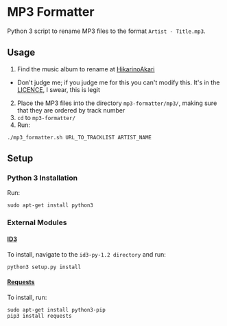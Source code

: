 # MP3 Formatter

Python 3 script to rename MP3 files to the format `Artist - Title.mp3`.

## Usage

1. Find the music album to rename at [HikarinoAkari](http://hikarinoakariost.info/)
  * Don't judge me; if you judge me for this you can't modify this. It's in the [LICENCE](https://github.com/jleung51/mini_programs/blob/master/mp3-formatter/LICENCE), I swear, this is legit
2. Place the MP3 files into the directory `mp3-formatter/mp3/`, making sure that they are ordered by track number
3. `cd` to `mp3-formatter/`
4. Run:

```
./mp3_formatter.sh URL_TO_TRACKLIST ARTIST_NAME
```

## Setup

### Python 3 Installation

Run:

```
sudo apt-get install python3
```

### External Modules

#### [ID3](http://id3-py.sourceforge.net/)  
To install, navigate to the `id3-py-1.2 directory` and run:

```
python3 setup.py install
```

#### [Requests](http://docs.python-requests.org/en/master/)

To install, run:

```
sudo apt-get install python3-pip
pip3 install requests
```
